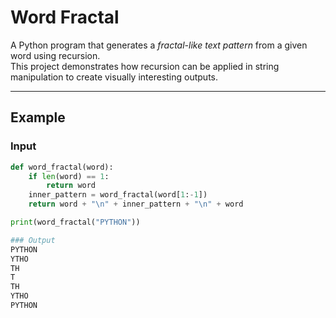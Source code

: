 # Word Fractal

A Python program that generates a *fractal-like text pattern* from a given word using recursion.  
This project demonstrates how recursion can be applied in string manipulation to create visually interesting outputs.

---

##  Example

### Input
```python
def word_fractal(word):
    if len(word) == 1:
        return word
    inner_pattern = word_fractal(word[1:-1])
    return word + "\n" + inner_pattern + "\n" + word

print(word_fractal("PYTHON"))

### Output
PYTHON
YTHO
TH
T
TH
YTHO
PYTHON

